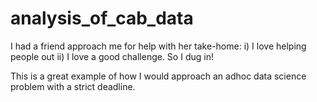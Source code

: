 # analysis_of_cab_data

I had a friend approach me for help with her take-home: i) I love helping people out ii) I love a good challenge. So I dug in! 

This is a great example of how I would approach an adhoc data science problem with a strict deadline.
